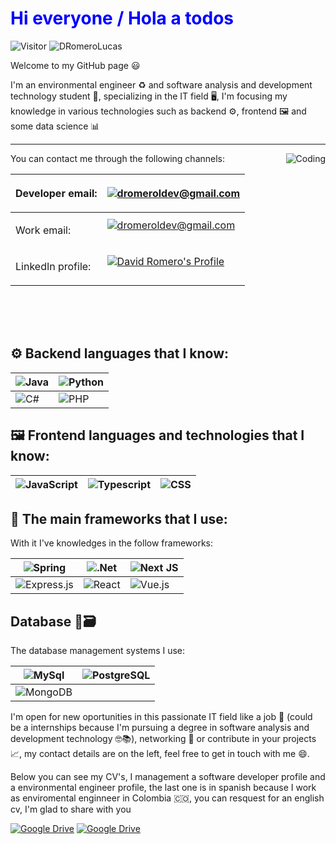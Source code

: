 <h1 style="color: blue">Hi everyone / Hola a todos</h1>

 ![Visitor](https://visitor-badge.laobi.icu/badge?page_id=DRomeroLucas.repoName) <img src="https://komarev.com/ghpvc/?username=DRomeroLucas" alt="DRomeroLucas" />

<p>Welcome to my GitHub page 😃</p>  
<p>I'm an environmental engineer ♻️ and software analysis and development technology student 📓, specializing in the IT field 🖥️, I'm focusing my knowledge in various technologies such as backend ⚙️, frontend 🖼️ and some data science 📊</p>
<hr>

<img alt="Coding" src="https://media3.giphy.com/media/v1.Y2lkPTc5MGI3NjExc2hmbzVxdzRiNTY4cmRzd3R5ZGM1d3N6bmJpdDZ1cnduajU0d2ZsdCZlcD12MV9pbnRlcm5hbF9naWZfYnlfaWQmY3Q9Zw/xVRRDVP6lqtNQJrzN7/giphy.gif" align="right"/>
  
<p>You can contact me through the following channels:</p>  

| <p>Developer email: </p> | <a href="mailto:dromeroldev@gmail.com?Subject=Quiero%20contactar%20contigo%20David"> <img src="https://img.shields.io/badge/dromeroldev@gmail.com-D14836?style=for-the-badge&logo=gmail&logoColor=white" alt="dromeroldev@gmail.com"> </a> |
|---|---|
| <p>Work email: </p> | <a href="mailto:davromluc97@gmail.com?Subject=Una%20propuesta%20laboral%20interesante"> <img src="https://img.shields.io/badge/davromluc97@gmail.com-D14836?style=for-the-badge&logo=gmail&logoColor=white" alt="dromeroldev@gmail.com"></a></p> |  
| <p>LinkedIn profile: </p> | <a href="https://www.linkedin.com/in/ing-david-romero/"> <img src="https://img.shields.io/badge/David%20Romero-0077B5?style=for-the-badge&logo=linkedin&logoColor=white" alt="David Romero's Profile"></a></p> |  

<br>
<br>
<br>
<h2>⚙️ Backend languages that I know:</h2>  

| ![Java](https://img.shields.io/badge/java-%23ED8B00.svg?style=for-the-badge&logo=openjdk&logoColor=white) | ![Python](https://img.shields.io/badge/python-3670A0?style=for-the-badge&logo=python&logoColor=ffdd54) |  
|---|---|
| ![C#](https://img.shields.io/badge/c%23-%23239120.svg?style=for-the-badge&logo=csharp&logoColor=white) | ![PHP](https://img.shields.io/badge/php-%23777BB4.svg?style=for-the-badge&logo=php&logoColor=white) | 

<h2>🖼️ Frontend languages and technologies that I know:</h2>  

|![JavaScript](https://img.shields.io/badge/javascript-%23323330.svg?style=for-the-badge&logo=javascript&logoColor=%23F7DF1E) | ![Typescript](https://shields.io/badge/TypeScript-3178C6?logo=TypeScript&logoColor=FFF&style=flat-square) | ![CSS](https://img.shields.io/badge/CSS-259111?&style=for-the-badge&logo=css&logoColor=white)|
|---|---|---|

  [Salto de línea]: # 
<h2>🧰 The main frameworks that I use:</h2>  

With it I've knowledges in the follow frameworks:  

| ![Spring](https://img.shields.io/badge/spring-%236DB33F.svg?style=for-the-badge&logo=spring&logoColor=white) | ![.Net](https://img.shields.io/badge/.NET-5C2D91?style=for-the-badge&logo=.net&logoColor=white) | ![Next JS](https://img.shields.io/badge/Next-black?style=for-the-badge&logo=next.js&logoColor=white) |
|---|---|---|
| ![Express.js](https://img.shields.io/badge/express.js-%23404d59.svg?style=for-the-badge&logo=express&logoColor=%2361DAFB) | ![React](https://img.shields.io/badge/react-%2320232a.svg?style=for-the-badge&logo=react&logoColor=%2361DAFB) | ![Vue.js](https://img.shields.io/badge/vuejs-%2335495e.svg?style=for-the-badge&logo=vuedotjs&logoColor=%234FC08D) |  

  [Salto de línea]: # 

 <h2>Database 💾🗃️ </h2>  

The database management systems I use:  

| ![MySql](https://img.shields.io/badge/MySQL-005C84?style=for-the-badge&logo=mysql&logoColor=white) | ![PostgreSQL](https://img.shields.io/badge/PostgreSQL-316192?style=for-the-badge&logo=postgresql&logoColor=white) |
|---|---|
| ![MongoDB](https://img.shields.io/badge/MongoDB-4EA94B?style=for-the-badge&logo=mongodb&logoColor=white) | 

I'm open for new oportunities in this passionate IT field like a job 💼 (could be a internships because I'm pursuing a degree in software analysis and development technology 🤓📚), networking 🤝 or contribute in your projects 📈, my contact details are on the left, feel free to get in touch with me 😄.

<p> Below you can see my CV's, I management a software developer profile and a environmental engineer profile, the last one is in spanish because I work as enviromental enginneer in Colombia 🇨🇴, you can resquest for an english cv, I'm glad to share with you </p>  

<a href="https://drive.google.com/file/d/1nNu1l33yXpNUyHhCoUp0fvpxrjXW0MXY/view?usp=drive_link"> ![Google Drive](https://img.shields.io/badge/Dev%20CV-4285F4?logo=googledrive&logoColor=750851&labelColor=D3D3D3)</a> <a href="https://drive.google.com/file/d/14yt8dQPGbYYfmVhuayJzjSvmqpt0NTHN/view?usp=drive_link"> ![Google Drive](https://img.shields.io/badge/Env%20CV%20(Es)-4285F4?logo=googledrive&logoColor=fff&labelColor=008000)</a>
